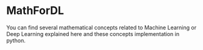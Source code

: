 # MathForDL

You can find several mathematical concepts related to Machine Learning or Deep Learning explained here and these concepts implementation in python.
